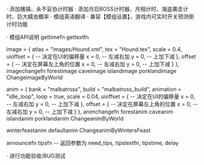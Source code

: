 <!-- · 进入游戏时/倒计时N分钟时(N = 事件列表自定义的数组 比如30、60、120)，左上角发出提示，配合提示音：TheFrontEnd:GetSound():PlaySound("dontstarve/HUD/XP_bar_fill_unlock") -->
<!-- 支持关闭此提示，client = true -->
<!-- · 像Insight一样的BOSS倒计时面板 -->
<!-- · 支持宣告倒计时 -->
<!-- · 支持指定倒计时一直显示(勾选显示，不勾选不显示，支持长久保存数据) -->
<!-- · 跨世界同步倒计时（显示计时来自哪个世界，不兼容超多层世界，模组说明里要标注） -->
<!-- · 客户端预测功能，开启此功能后服务器5秒或更多秒刷新一次数据，刷新给客户端后，客户端自己减一减一，减轻服务器压力 -->
<!-- · 支持识别【已暂停】的倒计时 -->
<!-- · 修改【遗迹当前阶段】计时 -->
<!-- · 修改面板UI <- -->
<!-- · 自动清理过期的从世界计时数据 -->
<!-- · 进行功能验收/BUG测试 -->
<!-- · 检测到与其他计时模组一起开时，提示玩家关掉其它计时模组。与Insight一起开时，什么也不做（兼容不来） -->

· 添加猪镇、永不妥协计时器
· 添加月后BOSS计时器、月相计时、海盗袭击计时、巨大蠕虫概率
· 模组英语翻译
· 兼容【模组设置】，游戏内可实时开关预测倒计时功能


· 模组API说明
gettimefn
gettextfn

image = {
    atlas = "images/Hound.xml",
    tex = "Hound.tex",
    scale = 0.4,
    uioffset = { -- 决定在UI的偏移量
        x = 0, -- 左减右加
        y = 0, -- 上加下减
    },
    offset = { -- 决定在屏幕左上角的位置
        x = 0, -- 左减右加
        y = 0, -- 上加下减
    }
},
imagechangefn
forestimage
caveimage
islandimage
porklandimage
ChangeimageByWorld

anim = {
    bank = "malbatross",
    build = "malbatross_build",
    animation = "idle_loop",
    loop = true,
    scale = 0.04,
    uioffset = { -- 决定在UI的偏移量
        x = 0, -- 左减右加
        y = 0, -- 上加下减
    },
    offset = { -- 决定在屏幕左上角的位置
        x = 0, -- 左减右加
        y = 0, -- 上加下减
    }
},
animchangefn
forestanim
caveanim
islandanim
porklandanim
ChangeanimByWorld

winterfeastanim
defaultanim
ChangeanimByWintersFeast

announcefn
tipsfn -- 返回参数为 need_tips, tipstextfn, tipstime, delay




· 进行功能验收/BUG测试